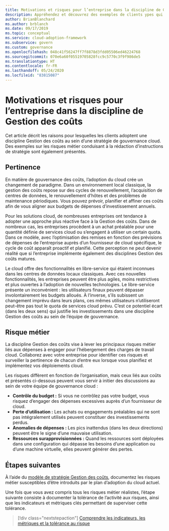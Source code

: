 ```yaml
---
title: Motivations et risques pour l’entreprise dans la discipline de Gestion des coûts
description: Appréhendez et découvrez des exemples de clients ypes qui adoptent une discipline de gestion des coûts dans le cadre d’une stratégie de gouvernance cloud.
author: BrianBlanchard
ms.author: brblanch
ms.date: 09/17/2019
ms.topic: conceptual
ms.service: cloud-adoption-framework
ms.subservice: govern
ms.custom: governance
ms.openlocfilehash: 048c41f56247ff7f8878d3fdd05506ed46224768
ms.sourcegitcommit: 070e6a60f05519705828fcc9c5770c3f9f986de5
ms.translationtype: HT
ms.contentlocale: fr-FR
ms.lasthandoff: 05/24/2020
ms.locfileid: "83815087"
---
```

<!-- cSpell:ignore prepurchases -->

# <a name="motivations-and-business-risks-in-the-cost-management-discipline"></a>Motivations et risques pour l’entreprise dans la discipline de Gestion des coûts

Cet article décrit les raisons pour lesquelles les clients adoptent une discipline Gestion des coûts au sein d’une stratégie de gouvernance cloud. Des exemples sur les risques métier conduisant à la rédaction d’instructions de stratégie sont également présentés.

## <a name="relevance"></a>Pertinence

En matière de gouvernance des coûts, l’adoption du cloud crée un changement de paradigme. Dans un environnement local classique, la gestion des coûts repose sur des cycles de renouvellement, l’acquisition de centres de données, le renouvellement d’hôtes et des problèmes de maintenance périodiques. Vous pouvez prévoir, planifier et affiner ces coûts afin de vous aligner aux budgets de dépenses d’investissement annuels.

Pour les solutions cloud, de nombreuses entreprises ont tendance à adopter une approche plus réactive face à la Gestion des coûts. Dans de nombreux cas, les entreprises procèdent à un achat préalable pour une quantité définie de services cloud ou s’engagent à utiliser un certain quota. Dans ce modèle, avec l’optimisation des remises en fonction des prévisions de dépenses de l’entreprise auprès d’un fournisseur de cloud spécifique, le cycle de coût apparaît proactif et planifié. Cette perception ne peut devenir réalité que si l’entreprise implémente également des disciplines Gestion des coûts matures.

Le cloud offre des fonctionnalités en libre-service qui étaient inconnues dans les centres de données locaux classiques. Avec ces nouvelles fonctionnalités, les entreprises peuvent être plus agiles, moins restrictives et plus ouvertes à l’adoption de nouvelles technologies. Le libre-service présente un inconvénient : les utilisateurs finaux peuvent dépasser involontairement les budgets alloués. À l’inverse, s’ils subissent un changement imprévu dans leurs plans, ces mêmes utilisateurs n’utiliseront peut-être pas tout le quota de services cloud prévu. C’est ce potentiel écart (dans les deux sens) qui justifie les investissements dans une discipline Gestion des coûts au sein de l’équipe de gouvernance.

## <a name="business-risk"></a>Risque métier

La discipline Gestion des coûts vise à lever les principaux risques métier liés aux dépenses à engager pour l’hébergement des charges de travail cloud. Collaborez avec votre entreprise pour identifier ces risques et surveiller la pertinence de chacun d’entre eux lorsque vous planifiez et implémentez vos déploiements cloud.

Les risques diffèrent en fonction de l’organisation, mais ceux liés aux coûts et présentés ci-dessous peuvent vous servir à initier des discussions au sein de votre équipe de gouvernance cloud :

- **Contrôle du budget :** Si vous ne contrôlez pas votre budget, vous risquez d’engager des dépenses excessives auprès d’un fournisseur de cloud.
- **Perte d’utilisation :** Les achats ou engagements préalables qui ne sont pas intégralement utilisés peuvent constituer des investissements perdus.
- **Anomalies de dépenses :** Les pics inattendus (dans les deux directions) peuvent être le signe d’une mauvaise utilisation.
- **Ressources surapprovisionnées :** Quand les ressources sont déployées dans une configuration qui dépasse les besoins d’une application ou d’une machine virtuelle, elles peuvent générer des pertes.

## <a name="next-steps"></a>Étapes suivantes

À l’aide du [modèle de stratégie Gestion des coûts](./template.md), documentez les risques métier susceptibles d’être introduits par le plan d’adoption du cloud actuel.

Une fois que vous avez compris tous les risques métier réalistes, l’étape suivante consiste à documenter la tolérance de l’activité aux risques, ainsi que les indicateurs et métriques clés permettant de superviser cette tolérance.

> [!div class="nextstepaction"]
> [Comprendre les indicateurs, les métriques et la tolérance au risque](./metrics-tolerance.md)
